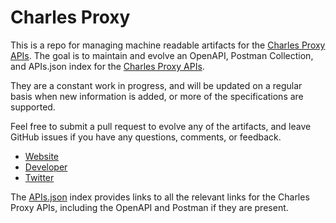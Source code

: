 # Charles ProxyThis is a repo for managing machine readable artifacts for the [Charles Proxy APIs](https://www.charlesproxy.com/). The goal is to maintain and evolve an OpenAPI, Postman Collection, and APIs.json index for the [Charles Proxy APIs](https://www.charlesproxy.com/).They are a constant work in progress, and will be updated on a regular basis when new information is added, or more of the specifications are supported.Feel free to submit a pull request to evolve any of the artifacts, and leave GitHub issues if you have any questions, comments, or feedback.- [Website](https://www.charlesproxy.com/)- [Developer](https://www.charlesproxy.com/)- [Twitter](https://twitter.com/charlesproxy)The [APIs.json](https://github.com/api-evangelist/charles-proxy/blob/master/apis.json) index provides links to all the relevant links for the Charles Proxy APIs, including the OpenAPI and Postman if they are present.
